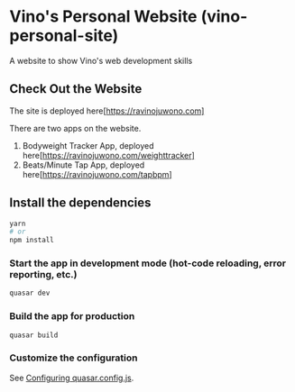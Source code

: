 # Vino's Personal Website (vino-personal-site)

A website to show Vino's web development skills

## Check Out the Website
The site is deployed here[https://ravinojuwono.com]

There are two apps on the website.
1. Bodyweight Tracker App, deployed here[https://ravinojuwono.com/weighttracker]
2. Beats/Minute Tap App, deployed here[https://ravinojuwono.com/tapbpm]
   
## Install the dependencies
```bash
yarn
# or
npm install
```

### Start the app in development mode (hot-code reloading, error reporting, etc.)
```bash
quasar dev
```


### Build the app for production
```bash
quasar build
```

### Customize the configuration
See [Configuring quasar.config.js](https://v2.quasar.dev/quasar-cli-vite/quasar-config-js).
